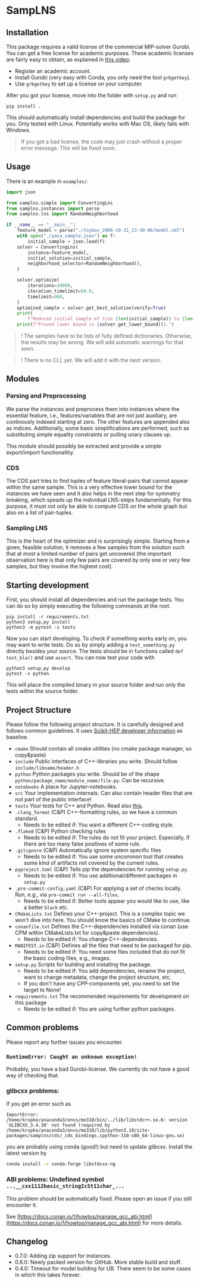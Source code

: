 # SampLNS

## Installation

This package requires a valid license of the commercial MIP-solver Gurobi.
You can get a free license for academic purposes.
These academic licenses are fairly easy to obtain, as explained
in [this video](https://www.youtube.com/watch?v=oW6ma8rdZk8):

- Register an academic account.
- Install Gurobi (very easy with Conda, you only need the tool `grbgetkey`).
- Use `grbgetkey` to set up a license on your computer.

After you got your license, move into the folder with `setup.py` and run

```shell
pip install .
```

This should automatically install dependencies and build the package for you.
Only tested with Linux. Potentially works with Mac OS, likely fails with Windows.

> If you got a bad license, the code may just crash without a proper error message. This
> will be fixed soon.

## Usage

There is an example in `examples/`.

```python
import json

from samplns.simple import ConvertingLns
from samplns.instances import parse
from samplns.lns import RandomNeighborhood

if __name__ == "__main__":
    feature_model = parse("./toybox_2006-10-31_23-30-06/model.xml")
    with open("./yasa_sample.json") as f:
        initial_sample = json.load(f)
    solver = ConvertingLns(
        instance=feature_model,
        initial_solution=initial_sample,
        neighborhood_selector=RandomNeighborhood(),
    )

    solver.optimize(
        iterations=10000,
        iteration_timelimit=60.0,
        timelimit=900,
    )
    optimized_sample = solver.get_best_solution(verify=True)
    print(
        f"Reduced initial sample of size {len(initial_sample)} to {len(optimized_sample)}")
    print(f"Proved lower bound is {solver.get_lower_bound()}.")
```

> ! The samples have to be lists of fully defined dictionaries. Otherwise, the results may
> be wrong. We will add automatic warnings for that soon.

> ! There is no CLI, yet. We will add it with the next version.

## Modules

### Parsing and Preprocessing

We parse the instances and preprocess them into instances where the
essential feature, i.e., features/variables that are not just auxiliary,
are continously indexed starting at zero. The other features are appended
also as indices. Additionally, some basic simplifications are performed,
such as substituting simple equality constraints or pulling unary clauses up.

This module should possibly be extracted and provide a simple export/import
functionallity.

### CDS

The CDS part tries to find tuples of feature literal-pairs that cannot appear
within the same sample. This is a very effective lower bound for the instances
we have seen and it also helps in the next step for symmetry breaking, which
speads up the individual LNS-steps fundamentally. For this purpose, it must
not only be able to compute CDS on the whole graph but also on a list of
pair-tuples.

### Sampling LNS

This is the heart of the optimizer and is surprisingly simple. Starting
from a given, feasible solution, it removes a few samples from the solution
such that at most a limited number of pairs get uncovered (the important
observation here is that only few pairs are covered by only one or very few
samples, but they involve the highest cost).

## Starting development

First, you should install all dependencies and run the package tests. You can do so by
simply executing the following commands at the root.

```shell
pip install -r requirements.txt
python3 setup.py install
python3 -m pytest -s tests
```

Now you can start developing. To check if something works early on, you may want to write
tests.
Do so by simply adding a `test_something.py` directly besides your source. The tests
should
be in functions called `def test_bla()` and use `assert`. You can now test your code with

```shell
python3 setup.py develop
pytest -s python
```

This will place the compiled binary in your source folder and run only the tests within
the
source folder.

## Project Structure

Please follow the following project structure. It is carefully designed and follows
common guidelines. It uses
[Scikit-HEP developer information](https://scikit-hep.org/developer/intro) as baseline.

- `cmake` Should contain all cmake utilities (no cmake package manager, so copy&paste)
- `include` Public interfaces of C++-libraries you write. Should
  follow `include/libname/header.h`
- `python` Python packages you write. Should be of the
  shape `python/package_name/module_name/file.py`. Can be recursive.
- `notebooks` A place for Jupyter-notebooks.
- `src` Your implementation internals. Can also contain header files that are not part of
  the public interface!
- `tests` Your tests for C++ and Python. Read
  also [this](https://blog.ionelmc.ro/2014/05/25/python-packaging/#the-structure).
- `.clang_format` (C&P) C++-formatting rules, so we have a common standard.
    - Needs to be edited if: You want a different C++-coding style.
- `.flake8` (C&P) Python checking rules
    - Needs to be edited if: The rules do not fit your project. Especially, if there are
      too many false positives of some rule.
- `.gitignore` (C&P) Automatically ignore system specific files
    - Needs to be edited if: You use some uncommon tool that creates some kind of
      artifacts not covered by the current rules.
- `pyproject.toml` (C&P) Tells pip the dependencies for running `setup.py`.
    - Needs to be edited if: You use additional/different packages in `setup.py`
- `.pre-commit-config.yaml` (C&P) For applying a set of checks locally. Run, e.g.,
  via `pre-commit run --all-files`.
    - Needs to be edited if: Better tools appear you would like to use, like a
      better `black` etc.
- `CMakeLists.txt` Defines your C++-project. This is a complex topic we won't dive into
  here. You should know the basics of CMake to continue.
- `conanfile.txt` Defines the C++-dependencies installed via conan (use CPM within
  CMakeLists.txt for copy&paste dependencies).
    - Needs to be edited if: You change C++-dependencies.
- `MANIFEST.in` (C&P) Defines all the files that need to be packaged for pip.
    - Needs to be edited if: You need some files included that do not fit the basic coding
      files, e.g., images.
- `setup.py` Scripts for building and installing the package.
    - Needs to be edited if: You add dependencies, rename the project, want to change
      metadata, change the project structure, etc.
    - If you don't have any CPP-components yet, you need to set the target to None!
- `requirements.txt` The recommended requirements for development on this package
    - Needs to be edited if: You are using further python packages.

## Common problems

Please report any further issues you encounter.

### `RuntimeError: Caught an unknown exception!`

Probably, you have a bad Gurobi-license. We currently do not have a good way of checking that.

### glibcxx problems: 

If you get an error such as 
```
ImportError: /home/krupke/anaconda3/envs/mo310/bin/../lib/libstdc++.so.6: version `GLIBCXX_3.4.30' not found (required by /home/krupke/anaconda3/envs/mo310/lib/python3.10/site-packages/samplns/cds/_cds_bindings.cpython-310-x86_64-linux-gnu.so)
```
you are probably using conda (good!) but need to update glibcxx. Install the latest version by 
```sh
conda install -c conda-forge libstdcxx-ng
```

### ABI problems: Undefined symbol `...__cxx1112basic_stringIcSt11char_...`

This problem should be automatically fixed. Please open an issue if you still encounter it.

See [https://docs.conan.io/1/howtos/manage_gcc_abi.html](https://docs.conan.io/1/howtos/manage_gcc_abi.html) for more details.

## Changelog

- 0.7.0: Adding zip support for instances.
- 0.6.0: Newly packed version for GitHub. More stable build and stuff.
- 0.4.0: Timeout for model building for UB. There seem to be some cases in which this
  takes forever.
